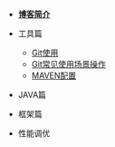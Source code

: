 * **[博客简介](./files/博客简介/博客简介.md   "博客简介")**

* 工具篇

  - [Git使用](./files/git/git使用.md "Git使用")
  - [Git常见使用场景操作](./files/git/git常见场景操作.md "git常见场景操作")
  - [MAVEN配置](files/maven/maven配置.md)

* JAVA篇

* 框架篇

* 性能调优

  

